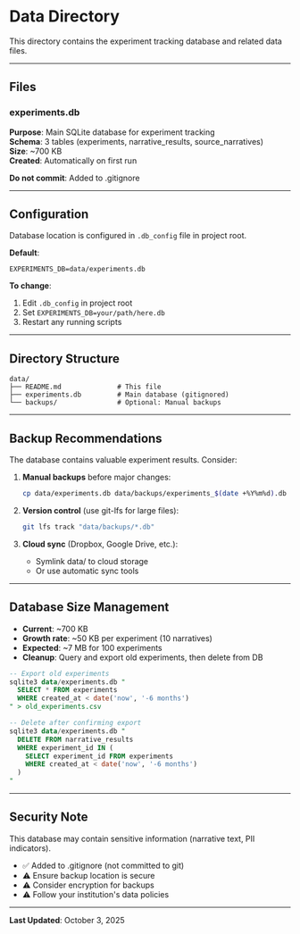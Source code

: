 # Data Directory

This directory contains the experiment tracking database and related data files.

---

## Files

### experiments.db
**Purpose**: Main SQLite database for experiment tracking  
**Schema**: 3 tables (experiments, narrative_results, source_narratives)  
**Size**: ~700 KB  
**Created**: Automatically on first run

**Do not commit**: Added to .gitignore

---

## Configuration

Database location is configured in `.db_config` file in project root.

**Default**:
```
EXPERIMENTS_DB=data/experiments.db
```

**To change**:
1. Edit `.db_config` in project root
2. Set `EXPERIMENTS_DB=your/path/here.db`
3. Restart any running scripts

---

## Directory Structure

```
data/
├── README.md              # This file
├── experiments.db         # Main database (gitignored)
└── backups/               # Optional: Manual backups
```

---

## Backup Recommendations

The database contains valuable experiment results. Consider:

1. **Manual backups** before major changes:
   ```bash
   cp data/experiments.db data/backups/experiments_$(date +%Y%m%d).db
   ```

2. **Version control** (use git-lfs for large files):
   ```bash
   git lfs track "data/backups/*.db"
   ```

3. **Cloud sync** (Dropbox, Google Drive, etc.):
   - Symlink data/ to cloud storage
   - Or use automatic sync tools

---

## Database Size Management

- **Current**: ~700 KB
- **Growth rate**: ~50 KB per experiment (10 narratives)
- **Expected**: ~7 MB for 100 experiments
- **Cleanup**: Query and export old experiments, then delete from DB

```sql
-- Export old experiments
sqlite3 data/experiments.db "
  SELECT * FROM experiments 
  WHERE created_at < date('now', '-6 months')
" > old_experiments.csv

-- Delete after confirming export
sqlite3 data/experiments.db "
  DELETE FROM narrative_results 
  WHERE experiment_id IN (
    SELECT experiment_id FROM experiments 
    WHERE created_at < date('now', '-6 months')
  )
"
```

---

## Security Note

This database may contain sensitive information (narrative text, PII indicators).

- ✅ Added to .gitignore (not committed to git)
- ⚠️ Ensure backup location is secure
- ⚠️ Consider encryption for backups
- ⚠️ Follow your institution's data policies

---

**Last Updated**: October 3, 2025
